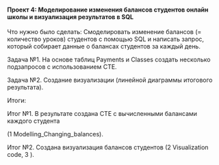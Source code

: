 #### Проект 4: Моделирование изменения балансов студентов  онлайн школы и визуализация результатов в SQL

<p> Что нужно было сделать: Смоделировать изменение балансов (=  количество уроков) студентов с помощью SQL и написать запрос, который собирает данные о балансах студентов за каждый день.

<p> Задача №1. На основе таблиц Payments  и Classes создать несколько подзапросов с использованием CTE. 
  
<p> Задача №2. Создание визуализации (линейной диаграммы итогового результата).

<p> Итоги:

<p> Итог №1. В результате создана  CTE с вычисленными балансами каждого студента 
<p> (1 Modelling_Changing_balances). 
  
<p> Итог №2. Создана визуализация балансов студентов (2 Visualization code, 3 ).
